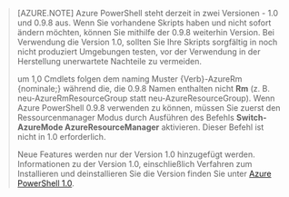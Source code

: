 > [AZURE.NOTE] Azure PowerShell steht derzeit in zwei Versionen - 1.0 und 0.9.8 aus. Wenn Sie vorhandene Skripts haben und nicht sofort ändern möchten, können Sie mithilfe der 0.9.8 weiterhin Version. Bei Verwendung die Version 1.0, sollten Sie Ihre Skripts sorgfältig in noch nicht produziert Umgebungen testen, vor der Verwendung in der Herstellung unerwartete Nachteile zu vermeiden.
>
> um 1,0 Cmdlets folgen dem naming Muster {Verb}-AzureRm {nominale;} während die, die 0.9.8 Namen enthalten nicht **Rm** (z. B. neu-AzureRmResourceGroup statt neu-AzureResourceGroup). Wenn Azure PowerShell 0.9.8 verwenden zu können, müssen Sie zuerst den Ressourcenmanager Modus durch Ausführen des Befehls **Switch-AzureMode AzureResourceManager** aktivieren. Dieser Befehl ist nicht in 1.0 erforderlich.
>
> Neue Features werden nur der Version 1.0 hinzugefügt werden. Informationen zu der Version 1.0, einschließlich Verfahren zum Installieren und deinstallieren Sie die Version finden Sie unter [Azure PowerShell 1.0](https://azure.microsoft.com/blog/azps-1-0/).
